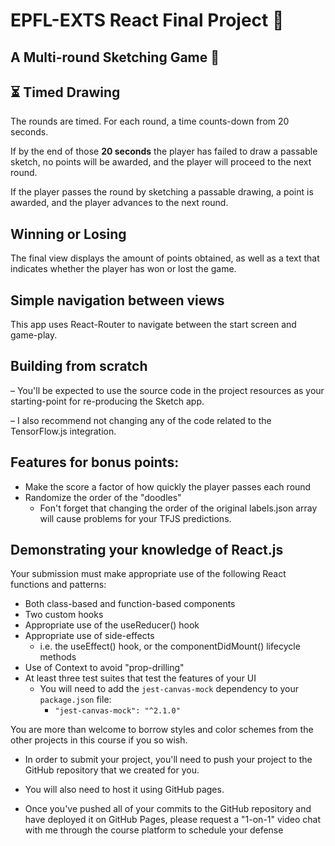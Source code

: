 # EPFL-EXTS React Final Project 🚀

## A Multi-round Sketching Game  🎨

## ⏳ Timed Drawing

The rounds are timed. For each round, a time counts-down from 20 seconds. 

If by the end of those **20 seconds** the player has failed to draw a passable sketch, no points will be awarded, and the player will proceed to the next round.

If the player passes the round by sketching a passable drawing, a point is awarded, and the player advances to the next round.

## Winning or Losing
The final view displays the amount of points obtained, as well as a text that indicates whether the player has won or lost the game.

## Simple navigation between views
This app uses React-Router to navigate between the start screen and game-play.

## Building from scratch
– You'll be expected to use the source code in the project resources as your starting-point for re-producing the Sketch app.

– I also recommend not changing any of the code related to the TensorFlow.js integration.

## Features for bonus points:
* Make the score a factor of how quickly the player passes each round
* Randomize the order of the "doodles" 
  * Fon't forget that changing the order of the original labels.json array will cause problems for your TFJS predictions.

## Demonstrating your knowledge of React.js
Your submission must make appropriate use of the following React functions and patterns:

* Both class-based and function-based components
* Two custom hooks
* Appropriate use of the useReducer() hook
* Appropriate use of side-effects
  * i.e. the useEffect() hook, or the componentDidMount() lifecycle methods
* Use of Context to avoid "prop-drilling"
* At least three test suites that test the features of your UI
  * You will need to add the `jest-canvas-mock` dependency to your `package.json` file:
    * `"jest-canvas-mock": "^2.1.0"`
  
You are more than welcome to borrow styles and color schemes from the other projects in this course if you so wish.

* In order to submit your project, you'll need to push your project to the GitHub repository that we created for you.

* You will also need to host it using GitHub pages. 

* Once you've pushed all of your commits to the GitHub repository and have deployed it on GitHub Pages, please request a "1-on-1" video chat with me through the course platform to schedule your defense